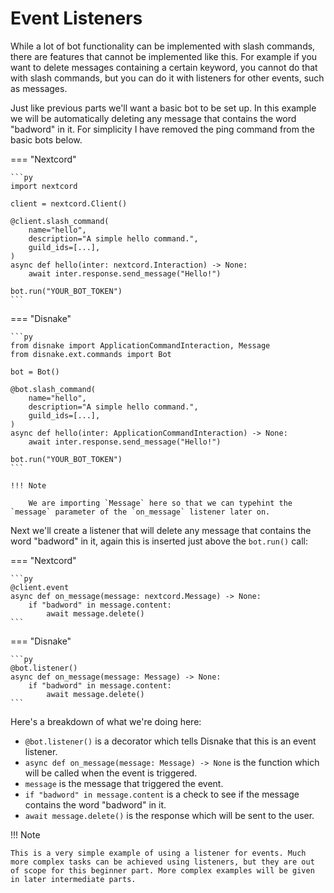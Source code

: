 # Event Listeners

While a lot of bot functionality can be implemented with slash commands, there are features that cannot be implemented like this. For example if you want to delete messages containing a certain keyword, you cannot do that with slash commands, but you can do it with listeners for other events, such as messages.

Just like previous parts we'll want a basic bot to be set up. In this example we will be automatically deleting any message that contains the word "badword" in it. For simplicity I have removed the ping command from the basic bots below.

=== "Nextcord"

    ```py
    import nextcord

    client = nextcord.Client()

    @client.slash_command(
        name="hello",
        description="A simple hello command.",
        guild_ids=[...],
    )
    async def hello(inter: nextcord.Interaction) -> None:
        await inter.response.send_message("Hello!")

    bot.run("YOUR_BOT_TOKEN")
    ```

=== "Disnake"

    ```py
    from disnake import ApplicationCommandInteraction, Message
    from disnake.ext.commands import Bot

    bot = Bot()

    @bot.slash_command(
        name="hello",
        description="A simple hello command.",
        guild_ids=[...],
    )
    async def hello(inter: ApplicationCommandInteraction) -> None:
        await inter.response.send_message("Hello!")

    bot.run("YOUR_BOT_TOKEN")
    ```

    !!! Note

        We are importing `Message` here so that we can typehint the `message` parameter of the `on_message` listener later on.

Next we'll create a listener that will delete any message that contains the word "badword" in it, again this is inserted just above the `bot.run()` call:

=== "Nextcord"

    ```py
    @client.event
    async def on_message(message: nextcord.Message) -> None:
        if "badword" in message.content:
            await message.delete()
    ```

=== "Disnake"

    ```py
    @bot.listener()
    async def on_message(message: Message) -> None:
        if "badword" in message.content:
            await message.delete()
    ```

Here's a breakdown of what we're doing here:

- `@bot.listener()` is a decorator which tells Disnake that this is an event listener.
- `async def on_message(message: Message) -> None` is the function which will be called when the event is triggered.
- `message` is the message that triggered the event.
- `if "badword" in message.content` is a check to see if the message contains the word "badword" in it.
- `await message.delete()` is the response which will be sent to the user.

!!! Note

    This is a very simple example of using a listener for events. Much more complex tasks can be achieved using listeners, but they are out of scope for this beginner part. More complex examples will be given in later intermediate parts.
